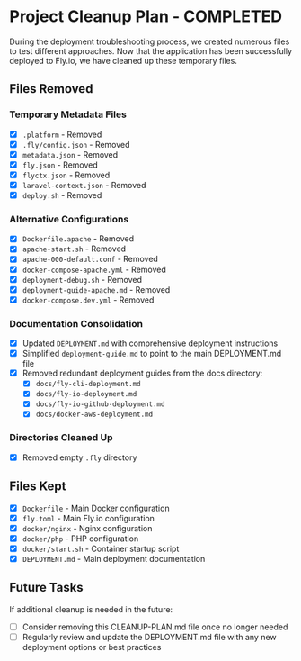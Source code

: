 # Project Cleanup Plan - COMPLETED

During the deployment troubleshooting process, we created numerous files to test different approaches. Now that the application has been successfully deployed to Fly.io, we have cleaned up these temporary files.

## Files Removed

### Temporary Metadata Files
- [x] `.platform` - Removed
- [x] `.fly/config.json` - Removed
- [x] `metadata.json` - Removed
- [x] `fly.json` - Removed
- [x] `flyctx.json` - Removed
- [x] `laravel-context.json` - Removed
- [x] `deploy.sh` - Removed

### Alternative Configurations
- [x] `Dockerfile.apache` - Removed
- [x] `apache-start.sh` - Removed
- [x] `apache-000-default.conf` - Removed
- [x] `docker-compose-apache.yml` - Removed
- [x] `deployment-debug.sh` - Removed
- [x] `deployment-guide-apache.md` - Removed
- [x] `docker-compose.dev.yml` - Removed

### Documentation Consolidation
- [x] Updated `DEPLOYMENT.md` with comprehensive deployment instructions
- [x] Simplified `deployment-guide.md` to point to the main DEPLOYMENT.md file
- [x] Removed redundant deployment guides from the docs directory:
  - [x] `docs/fly-cli-deployment.md`
  - [x] `docs/fly-io-deployment.md`
  - [x] `docs/fly-io-github-deployment.md`
  - [x] `docs/docker-aws-deployment.md`

### Directories Cleaned Up
- [x] Removed empty `.fly` directory

## Files Kept
- [x] `Dockerfile` - Main Docker configuration
- [x] `fly.toml` - Main Fly.io configuration
- [x] `docker/nginx` - Nginx configuration
- [x] `docker/php` - PHP configuration
- [x] `docker/start.sh` - Container startup script
- [x] `DEPLOYMENT.md` - Main deployment documentation

## Future Tasks

If additional cleanup is needed in the future:

- [ ] Consider removing this CLEANUP-PLAN.md file once no longer needed
- [ ] Regularly review and update the DEPLOYMENT.md file with any new deployment options or best practices
